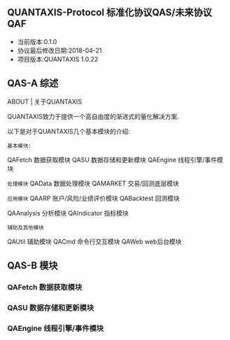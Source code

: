 QUANTAXIS-Protocol
标准化协议QAS/未来协议QAF
------------

- 当前版本:0.1.0
- 协议最后修改日期:2018-04-21
- 项目版本:QUANTAXIS 1.0.22


## QAS-A 综述

ABOUT | 关于QUANTAXIS

QUANTAXIS致力于提供一个高自由度的渐进式的量化解决方案. 


以下是对于QUANTAXIS几个基本模块的介绍:

```基本模块:```

QAFetch 数据获取模块
QASU 数据存储和更新模块
QAEngine 线程引擎/事件模块

```处理模块```
QAData 数据处理模块
QAMARKET 交易/回测底层模块

```应用模块```
QAARP 账户/风险/业绩评价模块
QABacktest 回测模块

QAAnalysis 分析模块
QAIndicator 指标模块

```辅助及其他模块```

QAUtil 辅助模块
QACmd 命令行交互模块
QAWeb web后台模块


## QAS-B 模块

### QAFetch 数据获取模块
### QASU 数据存储和更新模块
### QAEngine 线程引擎/事件模块
